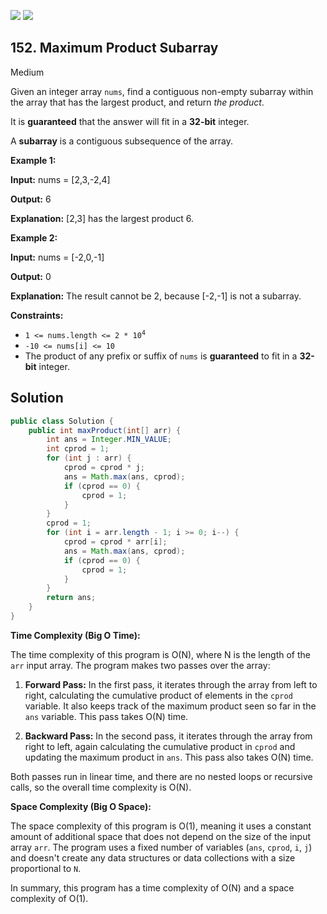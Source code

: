 [![](https://img.shields.io/github/stars/javadev/LeetCode-in-All?label=Stars&style=flat-square)](https://github.com/javadev/LeetCode-in-All)
[![](https://img.shields.io/github/forks/javadev/LeetCode-in-All?label=Fork%20me%20on%20GitHub%20&style=flat-square)](https://github.com/javadev/LeetCode-in-All/fork)

## 152\. Maximum Product Subarray

Medium

Given an integer array `nums`, find a contiguous non-empty subarray within the array that has the largest product, and return _the product_.

It is **guaranteed** that the answer will fit in a **32-bit** integer.

A **subarray** is a contiguous subsequence of the array.

**Example 1:**

**Input:** nums = [2,3,-2,4]

**Output:** 6

**Explanation:** [2,3] has the largest product 6. 

**Example 2:**

**Input:** nums = [-2,0,-1]

**Output:** 0

**Explanation:** The result cannot be 2, because [-2,-1] is not a subarray. 

**Constraints:**

*   <code>1 <= nums.length <= 2 * 10<sup>4</sup></code>
*   `-10 <= nums[i] <= 10`
*   The product of any prefix or suffix of `nums` is **guaranteed** to fit in a **32-bit** integer.

## Solution

```java
public class Solution {
    public int maxProduct(int[] arr) {
        int ans = Integer.MIN_VALUE;
        int cprod = 1;
        for (int j : arr) {
            cprod = cprod * j;
            ans = Math.max(ans, cprod);
            if (cprod == 0) {
                cprod = 1;
            }
        }
        cprod = 1;
        for (int i = arr.length - 1; i >= 0; i--) {
            cprod = cprod * arr[i];
            ans = Math.max(ans, cprod);
            if (cprod == 0) {
                cprod = 1;
            }
        }
        return ans;
    }
}
```

**Time Complexity (Big O Time):**

The time complexity of this program is O(N), where N is the length of the `arr` input array. The program makes two passes over the array:

1. **Forward Pass:** In the first pass, it iterates through the array from left to right, calculating the cumulative product of elements in the `cprod` variable. It also keeps track of the maximum product seen so far in the `ans` variable. This pass takes O(N) time.

2. **Backward Pass:** In the second pass, it iterates through the array from right to left, again calculating the cumulative product in `cprod` and updating the maximum product in `ans`. This pass also takes O(N) time.

Both passes run in linear time, and there are no nested loops or recursive calls, so the overall time complexity is O(N).

**Space Complexity (Big O Space):**

The space complexity of this program is O(1), meaning it uses a constant amount of additional space that does not depend on the size of the input array `arr`. The program uses a fixed number of variables (`ans`, `cprod`, `i`, `j`) and doesn't create any data structures or data collections with a size proportional to `N`.

In summary, this program has a time complexity of O(N) and a space complexity of O(1).
